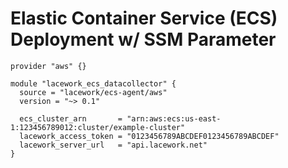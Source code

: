 # Elastic Container Service (ECS) Deployment w/ SSM Parameter

```hcl
provider "aws" {}

module "lacework_ecs_datacollector" {
  source = "lacework/ecs-agent/aws"
  version = "~> 0.1"

  ecs_cluster_arn       = "arn:aws:ecs:us-east-1:123456789012:cluster/example-cluster"
  lacework_access_token = "0123456789ABCDEF0123456789ABCDEF"
  lacework_server_url   = "api.lacework.net"
}
```
